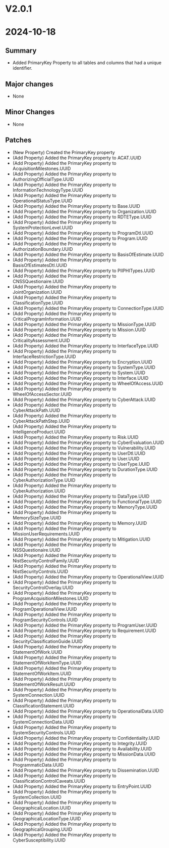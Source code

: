# V2.0.1
# 2024-10-18

## Summary
- Added PrimaryKey Property to all tables and columns that had a unique identifier.


## Major changes
- None


## Minor Changes
- None


## Patches
- (New Property) Created the PrimaryKey property
- (Add Property) Added the PrimaryKey property to ACAT.UUID
- (Add Property) Added the PrimaryKey property to AcquisitionMilestones.UUID
- (Add Property) Added the PrimaryKey property to AuthorizingOfficialType.UUID
- (Add Property) Added the PrimaryKey property to InformationTechnologyType.UUID
- (Add Property) Added the PrimaryKey property to OperationalStatusType.UUID
- (Add Property) Added the PrimaryKey property to Base.UUID
- (Add Property) Added the PrimaryKey property to Organization.UUID
- (Add Property) Added the PrimaryKey property to RDTEType.UUID
- (Add Property) Added the PrimaryKey property to SystemProtectionLevel.UUID
- (Add Property) Added the PrimaryKey property to ProgramDtl.UUID
- (Add Property) Added the PrimaryKey property to Program.UUID
- (Add Property) Added the PrimaryKey property to AuthorizationBoundary.UUID
- (Add Property) Added the PrimaryKey property to BasisOfEstimate.UUID
- (Add Property) Added the PrimaryKey property to BasisOfEstimatesDtl.UUID
- (Add Property) Added the PrimaryKey property to PIIPHITypes.UUID
- (Add Property) Added the PrimaryKey property to CNSSQuestionaire.UUID
- (Add Property) Added the PrimaryKey property to JointOrganization.UUID
- (Add Property) Added the PrimaryKey property to ClassificationType.UUID
- (Add Property) Added the PrimaryKey property to ConnectionType.UUID
- (Add Property) Added the PrimaryKey property to CriticalProgramInformation.UUID
- (Add Property) Added the PrimaryKey property to MissionType.UUID
- (Add Property) Added the PrimaryKey property to Mission.UUID
- (Add Property) Added the PrimaryKey property to CriticalityAssessment.UUID
- (Add Property) Added the PrimaryKey property to InterfaceType.UUID
- (Add Property) Added the PrimaryKey property to InterfaceRestrictionType.UUID
- (Add Property) Added the PrimaryKey property to Encryption.UUID
- (Add Property) Added the PrimaryKey property to SystemType.UUID
- (Add Property) Added the PrimaryKey property to System.UUID
- (Add Property) Added the PrimaryKey property to Interface.UUID
- (Add Property) Added the PrimaryKey property to WheelOfAccess.UUID
- (Add Property) Added the PrimaryKey property to WheelOfAccessSector.UUID
- (Add Property) Added the PrimaryKey property to CyberAttack.UUID
- (Add Property) Added the PrimaryKey property to CyberAttackPath.UUID
- (Add Property) Added the PrimaryKey property to CyberAttackPathStep.UUID
- (Add Property) Added the PrimaryKey property to IntelligenceProduct.UUID
- (Add Property) Added the PrimaryKey property to Risk.UUID
- (Add Property) Added the PrimaryKey property to CyberEvaluation.UUID
- (Add Property) Added the PrimaryKey property to Vulnerability.UUID
- (Add Property) Added the PrimaryKey property to UserDtl.UUID
- (Add Property) Added the PrimaryKey property to User.UUID
- (Add Property) Added the PrimaryKey property to UserType.UUID
- (Add Property) Added the PrimaryKey property to DurationType.UUID
- (Add Property) Added the PrimaryKey property to CyberAuthorizationType.UUID
- (Add Property) Added the PrimaryKey property to CyberAuthorization.UUID
- (Add Property) Added the PrimaryKey property to DataType.UUID
- (Add Property) Added the PrimaryKey property to FunctionalType.UUID
- (Add Property) Added the PrimaryKey property to MemoryType.UUID
- (Add Property) Added the PrimaryKey property to MemorySizeType.UUID
- (Add Property) Added the PrimaryKey property to Memory.UUID
- (Add Property) Added the PrimaryKey property to MissionUserRequirements.UUID
- (Add Property) Added the PrimaryKey property to Mitigation.UUID
- (Add Property) Added the PrimaryKey property to NSSQuestionaire.UUID
- (Add Property) Added the PrimaryKey property to NistSecurityControlFamily.UUID
- (Add Property) Added the PrimaryKey property to NistSecurityControls.UUID
- (Add Property) Added the PrimaryKey property to OperationalView.UUID
- (Add Property) Added the PrimaryKey property to SecurityControlOverlay.UUID
- (Add Property) Added the PrimaryKey property to ProgramAcquisitionMilestones.UUID
- (Add Property) Added the PrimaryKey property to ProgramOperationalView.UUID
- (Add Property) Added the PrimaryKey property to ProgramSecurityControls.UUID
- (Add Property) Added the PrimaryKey property to ProgramUser.UUID
- (Add Property) Added the PrimaryKey property to Requirement.UUID
- (Add Property) Added the PrimaryKey property to SecurityClassificationGuide.UUID
- (Add Property) Added the PrimaryKey property to StatementOfWork.UUID
- (Add Property) Added the PrimaryKey property to StatementOfWorkItemType.UUID
- (Add Property) Added the PrimaryKey property to StatementOfWorkItem.UUID
- (Add Property) Added the PrimaryKey property to StatementOfWorkResult.UUID
- (Add Property) Added the PrimaryKey property to SystemConnection.UUID
- (Add Property) Added the PrimaryKey property to ClassificationStatement.UUID
- (Add Property) Added the PrimaryKey property to OperationalData.UUID
- (Add Property) Added the PrimaryKey property to SystemConnectionData.UUID
- (Add Property) Added the PrimaryKey property to SystemSecurityControls.UUID
- (Add Property) Added the PrimaryKey property to Confidentiality.UUID
- (Add Property) Added the PrimaryKey property to Integrity.UUID
- (Add Property) Added the PrimaryKey property to Availability.UUID
- (Add Property) Added the PrimaryKey property to MissionData.UUID
- (Add Property) Added the PrimaryKey property to ProgrammaticData.UUID
- (Add Property) Added the PrimaryKey property to Dissemination.UUID
- (Add Property) Added the PrimaryKey property to ClassificationControlCaveats.UUID
- (Add Property) Added the PrimaryKey property to EntryPoint.UUID
- (Add Property) Added the PrimaryKey property to SystemCollection.UUID
- (Add Property) Added the PrimaryKey property to GeographicalLocation.UUID
- (Add Property) Added the PrimaryKey property to GeographicalLocationType.UUID
- (Add Property) Added the PrimaryKey property to GeographicalGrouping.UUID
- (Add Property) Added the PrimaryKey property to CyberSusceptibility.UUID